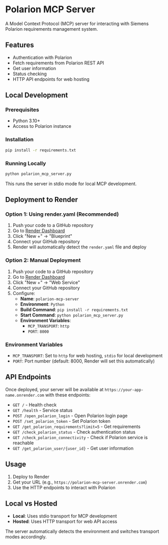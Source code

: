 # Polarion MCP Server

A Model Context Protocol (MCP) server for interacting with Siemens Polarion requirements management system.

## Features

- Authentication with Polarion
- Fetch requirements from Polarion REST API
- Get user information
- Status checking
- HTTP API endpoints for web hosting

## Local Development

### Prerequisites

- Python 3.10+
- Access to Polarion instance

### Installation

```bash
pip install -r requirements.txt
```

### Running Locally

```bash
python polarion_mcp_server.py
```

This runs the server in stdio mode for local MCP development.

## Deployment to Render

### Option 1: Using render.yaml (Recommended)

1. Push your code to a GitHub repository
2. Go to [Render Dashboard](https://dashboard.render.com/)
3. Click "New +" → "Blueprint"
4. Connect your GitHub repository
5. Render will automatically detect the `render.yaml` file and deploy

### Option 2: Manual Deployment

1. Push your code to a GitHub repository
2. Go to [Render Dashboard](https://dashboard.render.com/)
3. Click "New +" → "Web Service"
4. Connect your GitHub repository
5. Configure:
   - **Name**: `polarion-mcp-server`
   - **Environment**: `Python`
   - **Build Command**: `pip install -r requirements.txt`
   - **Start Command**: `python polarion_mcp_server.py`
   - **Environment Variables**:
     - `MCP_TRANSPORT`: `http`
     - `PORT`: `8000`

### Environment Variables

- `MCP_TRANSPORT`: Set to `http` for web hosting, `stdio` for local development
- `PORT`: Port number (default: 8000, Render will set this automatically)

## API Endpoints

Once deployed, your server will be available at `https://your-app-name.onrender.com` with these endpoints:

- `GET /` - Health check
- `GET /health` - Service status
- `POST /open_polarion_login` - Open Polarion login page
- `POST /set_polarion_token` - Set Polarion token
- `GET /get_polarion_requirements?limit=5` - Get requirements
- `GET /check_polarion_status` - Check authentication status
- `GET /check_polarion_connectivity` - Check if Polarion service is reachable
- `GET /get_polarion_user/{user_id}` - Get user information

## Usage

1. Deploy to Render
2. Get your URL (e.g., `https://polarion-mcp-server.onrender.com`)
3. Use the HTTP endpoints to interact with Polarion

## Local vs Hosted

- **Local**: Uses stdio transport for MCP development
- **Hosted**: Uses HTTP transport for web API access

The server automatically detects the environment and switches transport modes accordingly.
